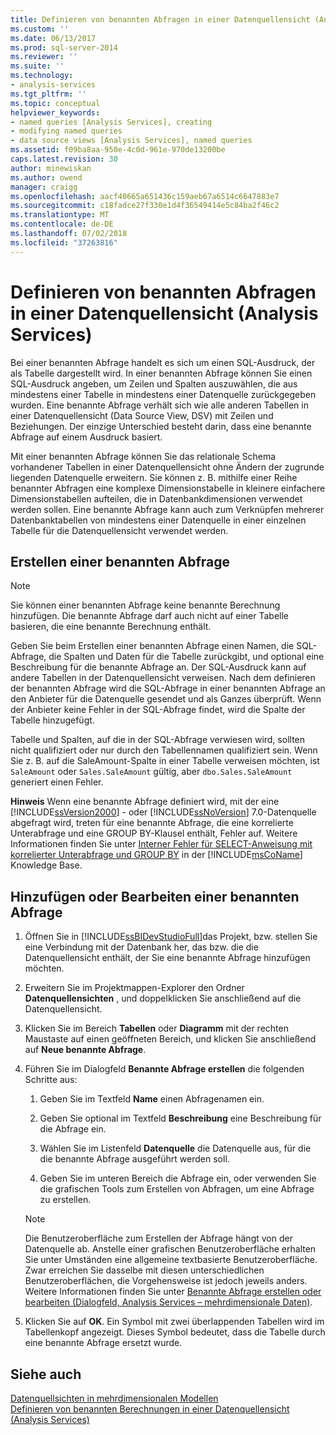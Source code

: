 ```yaml
---
title: Definieren von benannten Abfragen in einer Datenquellensicht (Analysis Services) | Microsoft-Dokumentation
ms.custom: ''
ms.date: 06/13/2017
ms.prod: sql-server-2014
ms.reviewer: ''
ms.suite: ''
ms.technology:
- analysis-services
ms.tgt_pltfrm: ''
ms.topic: conceptual
helpviewer_keywords:
- named queries [Analysis Services], creating
- modifying named queries
- data source views [Analysis Services], named queries
ms.assetid: f09ba8aa-950e-4c0d-961e-970de13200be
caps.latest.revision: 30
author: minewiskan
ms.author: owend
manager: craigg
ms.openlocfilehash: aacf40665a651436c159aeb67a6514c6647883e7
ms.sourcegitcommit: c18fadce27f330e1d4f36549414e5c84ba2f46c2
ms.translationtype: MT
ms.contentlocale: de-DE
ms.lasthandoff: 07/02/2018
ms.locfileid: "37263816"
---
```

# <a name="define-named-queries-in-a-data-source-view-analysis-services"></a>Definieren von benannten Abfragen in einer Datenquellensicht (Analysis Services)
  Bei einer benannten Abfrage handelt es sich um einen SQL-Ausdruck, der als Tabelle dargestellt wird. In einer benannten Abfrage können Sie einen SQL-Ausdruck angeben, um Zeilen und Spalten auszuwählen, die aus mindestens einer Tabelle in mindestens einer Datenquelle zurückgegeben wurden. Eine benannte Abfrage verhält sich wie alle anderen Tabellen in einer Datenquellensicht (Data Source View, DSV) mit Zeilen und Beziehungen. Der einzige Unterschied besteht darin, dass eine benannte Abfrage auf einem Ausdruck basiert.  
  
 Mit einer benannten Abfrage können Sie das relationale Schema vorhandener Tabellen in einer Datenquellensicht ohne Ändern der zugrunde liegenden Datenquelle erweitern. Sie können z. B. mithilfe einer Reihe benannter Abfragen eine komplexe Dimensionstabelle in kleinere einfachere Dimensionstabellen aufteilen, die in Datenbankdimensionen verwendet werden sollen. Eine benannte Abfrage kann auch zum Verknüpfen mehrerer Datenbanktabellen von mindestens einer Datenquelle in einer einzelnen Tabelle für die Datenquellensicht verwendet werden.  
  
## <a name="creating-a-named-query"></a>Erstellen einer benannten Abfrage  
  
> [!NOTE]  
>  Sie können einer benannten Abfrage keine benannte Berechnung hinzufügen. Die benannte Abfrage darf auch nicht auf einer Tabelle basieren, die eine benannte Berechnung enthält.  
  
 Geben Sie beim Erstellen einer benannten Abfrage einen Namen, die SQL-Abfrage, die Spalten und Daten für die Tabelle zurückgibt, und optional eine Beschreibung für die benannte Abfrage an. Der SQL-Ausdruck kann auf andere Tabellen in der Datenquellensicht verweisen. Nach dem definieren der benannten Abfrage wird die SQL-Abfrage in einer benannten Abfrage an den Anbieter für die Datenquelle gesendet und als Ganzes überprüft. Wenn der Anbieter keine Fehler in der SQL-Abfrage findet, wird die Spalte der Tabelle hinzugefügt.  
  
 Tabelle und Spalten, auf die in der SQL-Abfrage verwiesen wird, sollten nicht qualifiziert oder nur durch den Tabellennamen qualifiziert sein. Wenn Sie z. B. auf die SaleAmount-Spalte in einer Tabelle verweisen möchten, ist `SaleAmount` oder `Sales.SaleAmount` gültig, aber `dbo.Sales.SaleAmount` generiert einen Fehler.  
  
 **Hinweis** Wenn eine benannte Abfrage definiert wird, mit der eine [!INCLUDE[ssVersion2000](../../includes/ssversion2000-md.md)] - oder [!INCLUDE[ssNoVersion](../../includes/ssnoversion-md.md)] 7.0-Datenquelle abgefragt wird, treten für eine benannte Abfrage, die eine korrelierte Unterabfrage und eine GROUP BY-Klausel enthält, Fehler auf. Weitere Informationen finden Sie unter [Interner Fehler für SELECT-Anweisung mit korrelierter Unterabfrage und GROUP BY](http://support.microsoft.com/kb/274729) in der [!INCLUDE[msCoName](../../includes/msconame-md.md)] Knowledge Base.  
  
## <a name="add-or-edit-a-named-query"></a>Hinzufügen oder Bearbeiten einer benannten Abfrage  
  
1.  Öffnen Sie in [!INCLUDE[ssBIDevStudioFull](../../includes/ssbidevstudiofull-md.md)]das Projekt, bzw. stellen Sie eine Verbindung mit der Datenbank her, das bzw. die die Datenquellensicht enthält, der Sie eine benannte Abfrage hinzufügen möchten.  
  
2.  Erweitern Sie im Projektmappen-Explorer den Ordner **Datenquellensichten** , und doppelklicken Sie anschließend auf die Datenquellensicht.  
  
3.  Klicken Sie im Bereich **Tabellen** oder **Diagramm** mit der rechten Maustaste auf einen geöffneten Bereich, und klicken Sie anschließend auf **Neue benannte Abfrage**.  
  
4.  Führen Sie im Dialogfeld **Benannte Abfrage erstellen** die folgenden Schritte aus:  
  
    1.  Geben Sie im Textfeld **Name** einen Abfragenamen ein.  
  
    2.  Geben Sie optional im Textfeld **Beschreibung** eine Beschreibung für die Abfrage ein.  
  
    3.  Wählen Sie im Listenfeld **Datenquelle** die Datenquelle aus, für die die benannte Abfrage ausgeführt werden soll.  
  
    4.  Geben Sie im unteren Bereich die Abfrage ein, oder verwenden Sie die grafischen Tools zum Erstellen von Abfragen, um eine Abfrage zu erstellen.  
  
    > [!NOTE]  
    >  Die Benutzeroberfläche zum Erstellen der Abfrage hängt von der Datenquelle ab. Anstelle einer grafischen Benutzeroberfläche erhalten Sie unter Umständen eine allgemeine textbasierte Benutzeroberfläche. Zwar erreichen Sie dasselbe mit diesen unterschiedlichen Benutzeroberflächen, die Vorgehensweise ist jedoch jeweils anders. Weitere Informationen finden Sie unter [Benannte Abfrage erstellen oder bearbeiten &#40;Dialogfeld, Analysis Services – mehrdimensionale Daten&#41;](../create-or-edit-named-query-dialog-box-analysis-services-multidimensional-data.md).  
  
5.  Klicken Sie auf **OK**. Ein Symbol mit zwei überlappenden Tabellen wird im Tabellenkopf angezeigt. Dieses Symbol bedeutet, dass die Tabelle durch eine benannte Abfrage ersetzt wurde.  
  
## <a name="see-also"></a>Siehe auch  
 [Datenquellsichten in mehrdimensionalen Modellen](data-source-views-in-multidimensional-models.md)   
 [Definieren von benannten Berechnungen in einer Datenquellensicht &#40;Analysis Services&#41;](define-named-calculations-in-a-data-source-view-analysis-services.md)  
  
  

